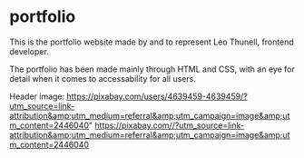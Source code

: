 # portfolio
This is the portfolio website made by and to represent Leo Thunell, frontend developer.

The portfolio has been made mainly through HTML and CSS, with an eye for detail when it comes to accessability for all users.


Header image: https://pixabay.com/users/4639459-4639459/?utm_source=link-attribution&amp;utm_medium=referral&amp;utm_campaign=image&amp;utm_content=2446040"
https://pixabay.com//?utm_source=link-attribution&amp;utm_medium=referral&amp;utm_campaign=image&amp;utm_content=2446040